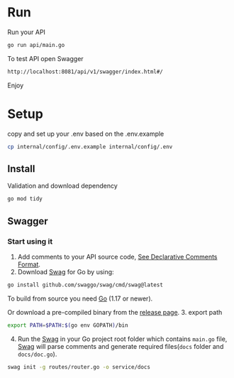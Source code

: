 # Run
Run your API
```sh
go run api/main.go
```
To test API open Swagger
```sh
http://localhost:8081/api/v1/swagger/index.html#/
```

Enjoy

# Setup
copy and set up your .env based on the .env.example 
```bash
cp internal/config/.env.example internal/config/.env
```

## Install
Validation and download dependency

```bash
go mod tidy
```
## Swagger
### Start using it
1. Add comments to your API source code, [See Declarative Comments Format](https://github.com/swaggo/swag#declarative-comments-format).
2. Download [Swag](https://github.com/swaggo/swag) for Go by using:
```sh
go install github.com/swaggo/swag/cmd/swag@latest
```
To build from source you need [Go](https://golang.org/dl/) (1.17 or newer).

Or download a pre-compiled binary from the [release page](https://github.com/swaggo/swag/releases).
3. export path
```sh
export PATH=$PATH:$(go env GOPATH)/bin
```

4. Run the [Swag](https://github.com/swaggo/swag) in your Go project root folder which contains `main.go` file, [Swag](https://github.com/swaggo/swag) will parse comments and generate required files(`docs` folder and `docs/doc.go`).
```sh
swag init -g routes/router.go -o service/docs
```
